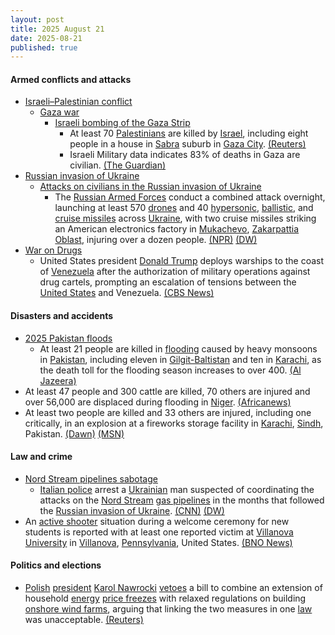 ```yaml
---
layout: post
title: 2025 August 21
date: 2025-08-21
published: true
---
```



#### Armed conflicts and attacks

* [Israeli–Palestinian conflict](https://en.wikipedia.org/wiki/Israeli%E2%80%93Palestinian_conflict "Israeli–Palestinian conflict")
  * [Gaza war](https://en.wikipedia.org/wiki/Gaza_war "Gaza war")
    * [Israeli bombing of the Gaza Strip](https://en.wikipedia.org/wiki/Israeli_bombing_of_the_Gaza_Strip "Israeli bombing of the Gaza Strip")
      * At least 70 [Palestinians](https://en.wikipedia.org/wiki/Palestinians "Palestinians") are killed by [Israel](https://en.wikipedia.org/wiki/Israel "Israel"), including eight people in a house in [Sabra](https://en.wikipedia.org/wiki/Sabra%2C_Gaza "Sabra, Gaza") suburb in [Gaza City](https://en.wikipedia.org/wiki/Gaza_City "Gaza City"). [(Reuters)](https://www.reuters.com/world/middle-east/netanyahu-says-israel-resume-gaza-negotiations-end-war-free-hostages-2025-08-21/)
      * Israeli Military data indicates 83% of deaths in Gaza are civilian. [(The Guardian)](https://www.theguardian.com/world/ng-interactive/2025/aug/21/revealed-israeli-militarys-own-data-indicates-civilian-death-rate-of-83-in-gaza-war)
* [Russian invasion of Ukraine](https://en.wikipedia.org/wiki/Russian_invasion_of_Ukraine "Russian invasion of Ukraine")
  * [Attacks on civilians in the Russian invasion of Ukraine](https://en.wikipedia.org/wiki/Attacks_on_civilians_in_the_Russian_invasion_of_Ukraine "Attacks on civilians in the Russian invasion of Ukraine")
    * The [Russian Armed Forces](https://en.wikipedia.org/wiki/Russian_Armed_Forces "Russian Armed Forces") conduct a combined attack overnight, launching at least 570 [drones](https://en.wikipedia.org/wiki/Drone_warfare "Drone warfare") and 40 [hypersonic](https://en.wikipedia.org/wiki/Hypersonic_missile "Hypersonic missile"), [ballistic](https://en.wikipedia.org/wiki/Ballistic_missile "Ballistic missile"), and [cruise missiles](https://en.wikipedia.org/wiki/Cruise_missile "Cruise missile") across [Ukraine](https://en.wikipedia.org/wiki/Ukraine "Ukraine"), with two cruise missiles striking an American electronics factory in [Mukachevo](https://en.wikipedia.org/wiki/Mukachevo "Mukachevo"), [Zakarpattia Oblast](https://en.wikipedia.org/wiki/Zakarpattia_Oblast "Zakarpattia Oblast"), injuring over a dozen people. [(NPR)](https://www.npr.org/2025/08/21/g-s1-84146/russia-ukraine-american-factory) [(DW)](https://www.dw.com/en/ukraine-russia-launches-largest-strikes-in-weeks/live-73712664)
* [War on Drugs](https://en.wikipedia.org/wiki/War_on_Drugs "War on Drugs")
  * United States president [Donald Trump](https://en.wikipedia.org/wiki/Donald_Trump "Donald Trump") deploys warships to the coast of [Venezuela](https://en.wikipedia.org/wiki/Venezuela "Venezuela") after the authorization of military operations against drug cartels, prompting an escalation of tensions between the [United States](https://en.wikipedia.org/wiki/United_States "United States") and Venezuela. [(CBS News)](https://www.cbsnews.com/news/us-warships-venezuela-trump-nicolas-maduro-tension-drug-cartel-accusations/)

#### Disasters and accidents

* [2025 Pakistan floods](https://en.wikipedia.org/wiki/2025_Pakistan_floods "2025 Pakistan floods")
  * At least 21 people are killed in [flooding](https://en.wikipedia.org/wiki/Flood "Flood") caused by heavy monsoons in [Pakistan](https://en.wikipedia.org/wiki/Pakistan "Pakistan"), including eleven in [Gilgit-Baltistan](https://en.wikipedia.org/wiki/Gilgit-Baltistan "Gilgit-Baltistan") and ten in [Karachi](https://en.wikipedia.org/wiki/Karachi "Karachi"), as the death toll for the flooding season increases to over 400. [(Al Jazeera)](https://www.aljazeera.com/news/2025/8/20/at-least-21-killed-in-pakistan-torrential-rain-flooding)
* At least 47 people and 300 cattle are killed, 70 others are injured and over 56,000 are displaced during flooding in [Niger](https://en.wikipedia.org/wiki/Niger "Niger"). [(Africanews)](https://www.africanews.com/2025/08/21/flooding-in-niger-displaces-tens-of-thousands-and-leaves-at-least-47-dead/)
* At least two people are killed and 33 others are injured, including one critically, in an explosion at a fireworks storage facility in [Karachi](https://en.wikipedia.org/wiki/Karachi "Karachi"), [Sindh](https://en.wikipedia.org/wiki/Sindh "Sindh"), Pakistan. [(Dawn)](https://www.dawn.com/news/1932442) [(MSN)](https://www.msn.com/en-gb/news/world/explosion-at-pakistan-fireworks-storage-facility-injures-at-least-25-people/ar-AA1KXzd6?ocid=msedgdhp&pc=U531&cvid=68a7350292a24f5b8a16312ba19b3a03&ei=33)

#### Law and crime

* [Nord Stream pipelines sabotage](https://en.wikipedia.org/wiki/Nord_Stream_pipelines_sabotage "Nord Stream pipelines sabotage")
  * [Italian police](https://en.wikipedia.org/wiki/Italian_police "Italian police") arrest a [Ukrainian](https://en.wikipedia.org/wiki/Ukrainians "Ukrainians") man suspected of coordinating the attacks on the [Nord Stream](https://en.wikipedia.org/wiki/Nord_Stream "Nord Stream") [gas pipelines](https://en.wikipedia.org/wiki/Gas_pipeline "Gas pipeline") in the months that followed the [Russian invasion of Ukraine](https://en.wikipedia.org/wiki/Russian_invasion_of_Ukraine "Russian invasion of Ukraine"). [(CNN)](https://www.cnn.com/2025/08/21/europe/nordstream-germany-italy-arrest-intl) [(DW)](https://www.dw.com/en/germany-arrest-made-over-nord-stream-pipeline-explosions/a-73716929)
* An [active shooter](https://en.wikipedia.org/wiki/Active_shooter "Active shooter") situation during a welcome ceremony for new students is reported with at least one reported victim at [Villanova University](https://en.wikipedia.org/wiki/Villanova_University "Villanova University") in [Villanova](https://en.wikipedia.org/wiki/Villanova%2C_Pennsylvania "Villanova, Pennsylvania"), [Pennsylvania](https://en.wikipedia.org/wiki/Pennsylvania "Pennsylvania"), United States. [(BNO News)](https://bnonews.com/index.php/2025/08/active-shooter-reported-at-villanova-university-in-pennsylvania/)

#### Politics and elections

* [Polish](https://en.wikipedia.org/wiki/Poland "Poland") [president](https://en.wikipedia.org/wiki/President_of_Poland "President of Poland") [Karol Nawrocki](https://en.wikipedia.org/wiki/Karol_Nawrocki "Karol Nawrocki") [vetoes](https://en.wikipedia.org/wiki/Veto "Veto") a bill to combine an extension of household [energy](https://en.wikipedia.org/wiki/Energy_in_Poland "Energy in Poland") [price freezes](https://en.wikipedia.org/wiki/Price_controls "Price controls") with relaxed regulations on building [onshore wind farms](https://en.wikipedia.org/wiki/Wind_power_in_Poland "Wind power in Poland"), arguing that linking the two measures in one [law](https://en.wikipedia.org/wiki/Law_of_Poland "Law of Poland") was unacceptable. [(Reuters)](https://www.reuters.com/business/energy/polish-president-vetoes-bill-easing-rules-about-building-wind-farms-2025-08-21/)

